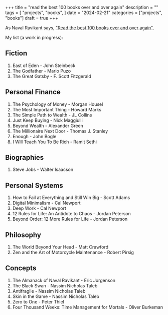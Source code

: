 +++
title = "read the best 100 books over and over again"
description = ""
tags = [
    "projects",
    "books",
]
date = "2024-02-21"
categories = ["projects",
              "books"]
draft = true
+++

As Naval Ravikant says, ["Read the best 100 books over and over again".](https://twitter.com/naval/status/1374440483812827136)

My list (a work in progress):

## Fiction
1. East of Eden - John Steinbeck
2. The Godfather - Mario Puzo
3. The Great Gatsby - F. Scott Fitzgerald

## Personal Finance
1. The Psychology of Money - Morgan Housel
2. The Most Important Thing - Howard Marks
3. The Simple Path to Wealth - JL Collins
4. Just Keep Buying - Nick Maggiulli
5. Beyond Wealth - Alexander Green
6. The Millionaire Next Door - Thomas J. Stanley
7. Enough - John Bogle
8. I Will Teach You To Be Rich - Ramit Sethi

## Biographies
1. Steve Jobs - Walter Isaacson

## Personal Systems
1. How to Fail at Everything and Still Win Big - Scott Adams
2. Digital Minimalism - Cal Newport
3. Deep Work - Cal Newport
4. 12 Rules for Life: An Antidote to Chaos - Jordan Peterson
5. Beyond Order: 12 More Rules for Life - Jordan Peterson

## Philosophy
1. The World Beyond Your Head - Matt Crawford
2. Zen and the Art of Motorcycle Maintenance - Robert Pirsig

## Concepts
1. The Almanack of Naval Ravikant - Eric Jorgenson
2. The Black Swan - Nassim Nicholas Taleb
3. Antifragile - Nassim Nicholas Taleb
4. Skin in the Game - Nassim Nicholas Taleb
5. Zero to One - Peter Thiel
6. Four Thousand Weeks: Time Management for Mortals - Oliver Burkeman

